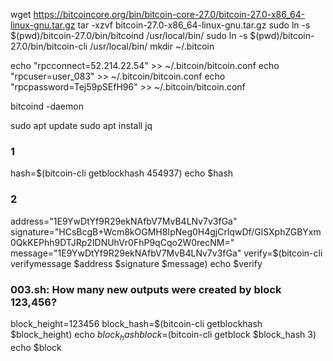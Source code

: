 wget https://bitcoincore.org/bin/bitcoin-core-27.0/bitcoin-27.0-x86_64-linux-gnu.tar.gz
tar -xzvf bitcoin-27.0-x86_64-linux-gnu.tar.gz
sudo ln -s $(pwd)/bitcoin-27.0/bin/bitcoind /usr/local/bin/
sudo ln -s $(pwd)/bitcoin-27.0/bin/bitcoin-cli /usr/local/bin/
mkdir ~/.bitcoin

echo "rpcconnect=52.214.22.54" >> ~/.bitcoin/bitcoin.conf
echo "rpcuser=user_083" >> ~/.bitcoin/bitcoin.conf
echo "rpcpassword=Tej59pSEfH96" >> ~/.bitcoin/bitcoin.conf

bitcoind -daemon

sudo apt update
sudo apt install jq


### 1
hash=$(bitcoin-cli getblockhash 454937)
echo $hash

### 2
address="1E9YwDtYf9R29ekNAfbV7MvB4LNv7v3fGa"
signature="HCsBcgB+Wcm8kOGMH8IpNeg0H4gjCrlqwDf/GlSXphZGBYxm0QkKEPhh9DTJRp2IDNUhVr0FhP9qCqo2W0recNM="
message="1E9YwDtYf9R29ekNAfbV7MvB4LNv7v3fGa"
verify=$(bitcoin-cli verifymessage $address $signature $message)
echo $verify

### 003.sh: How many new outputs were created by block 123,456?
block_height=123456
block_hash=$(bitcoin-cli getblockhash $block_height)
echo $block_hash
block=$(bitcoin-cli getblock $block_hash 3)
echo $block